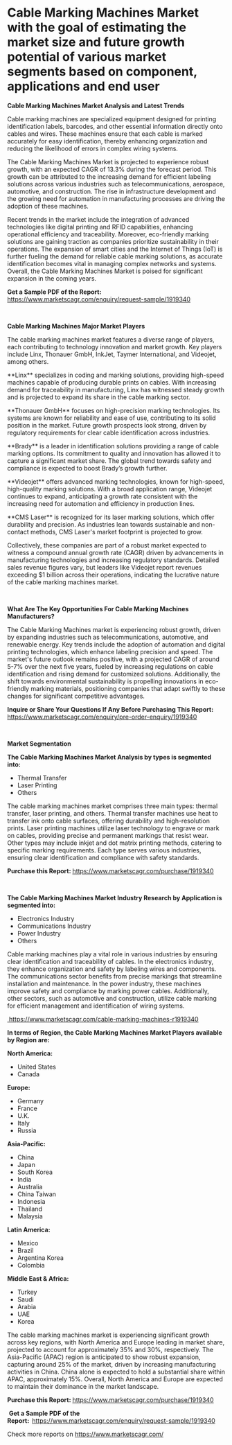 <p><h1>Cable Marking Machines Market with the goal of estimating the market size and future growth potential of various market segments based on component, applications and end user</h1></p><p><strong>Cable Marking Machines Market Analysis and Latest Trends</strong></p>
<p><p>Cable marking machines are specialized equipment designed for printing identification labels, barcodes, and other essential information directly onto cables and wires. These machines ensure that each cable is marked accurately for easy identification, thereby enhancing organization and reducing the likelihood of errors in complex wiring systems.</p><p>The Cable Marking Machines Market is projected to experience robust growth, with an expected CAGR of 13.3% during the forecast period. This growth can be attributed to the increasing demand for efficient labeling solutions across various industries such as telecommunications, aerospace, automotive, and construction. The rise in infrastructure development and the growing need for automation in manufacturing processes are driving the adoption of these machines.</p><p>Recent trends in the market include the integration of advanced technologies like digital printing and RFID capabilities, enhancing operational efficiency and traceability. Moreover, eco-friendly marking solutions are gaining traction as companies prioritize sustainability in their operations. The expansion of smart cities and the Internet of Things (IoT) is further fueling the demand for reliable cable marking solutions, as accurate identification becomes vital in managing complex networks and systems. Overall, the Cable Marking Machines Market is poised for significant expansion in the coming years.</p></p>
<p><strong>Get a Sample PDF of the Report:&nbsp;</strong> <a href="https://www.marketscagr.com/enquiry/request-sample/1919340?utm_campaign=1895&utm_medium=2&utm_source=Github&utm_content=ia&utm_term=20022025&utm_id=cable-marking-machines">https://www.marketscagr.com/enquiry/request-sample/1919340</a></p>
<p>&nbsp;</p>
<p><strong>Cable Marking Machines Major Market Players</strong></p>
<p><p>The cable marking machines market features a diverse range of players, each contributing to technology innovation and market growth. Key players include Linx, Thonauer GmbH, InkJet, Taymer International, and Videojet, among others.</p><p>**Linx** specializes in coding and marking solutions, providing high-speed machines capable of producing durable prints on cables. With increasing demand for traceability in manufacturing, Linx has witnessed steady growth and is projected to expand its share in the cable marking sector.</p><p>**Thonauer GmbH** focuses on high-precision marking technologies. Its systems are known for reliability and ease of use, contributing to its solid position in the market. Future growth prospects look strong, driven by regulatory requirements for clear cable identification across industries.</p><p>**Brady** is a leader in identification solutions providing a range of cable marking options. Its commitment to quality and innovation has allowed it to capture a significant market share. The global trend towards safety and compliance is expected to boost Brady’s growth further.</p><p>**Videojet** offers advanced marking technologies, known for high-speed, high-quality marking solutions. With a broad application range, Videojet continues to expand, anticipating a growth rate consistent with the increasing need for automation and efficiency in production lines.</p><p>**CMS Laser** is recognized for its laser marking solutions, which offer durability and precision. As industries lean towards sustainable and non-contact methods, CMS Laser's market footprint is projected to grow.</p><p>Collectively, these companies are part of a robust market expected to witness a compound annual growth rate (CAGR) driven by advancements in manufacturing technologies and increasing regulatory standards. Detailed sales revenue figures vary, but leaders like Videojet report revenues exceeding $1 billion across their operations, indicating the lucrative nature of the cable marking machines market.</p></p>
<p>&nbsp;</p>
<p><strong>What Are The Key Opportunities For Cable Marking Machines Manufacturers?</strong></p>
<p><p>The Cable Marking Machines market is experiencing robust growth, driven by expanding industries such as telecommunications, automotive, and renewable energy. Key trends include the adoption of automation and digital printing technologies, which enhance labeling precision and speed. The market's future outlook remains positive, with a projected CAGR of around 5-7% over the next five years, fueled by increasing regulations on cable identification and rising demand for customized solutions. Additionally, the shift towards environmental sustainability is propelling innovations in eco-friendly marking materials, positioning companies that adapt swiftly to these changes for significant competitive advantages.</p></p>
<p><strong>Inquire or Share Your Questions If Any Before Purchasing This Report:</strong> <a href="https://www.marketscagr.com/enquiry/pre-order-enquiry/1919340?utm_campaign=1895&utm_medium=2&utm_source=Github&utm_content=ia&utm_term=20022025&utm_id=cable-marking-machines">https://www.marketscagr.com/enquiry/pre-order-enquiry/1919340</a></p>
<p>&nbsp;</p>
<p><strong>Market Segmentation</strong></p>
<p><strong>The Cable Marking Machines Market Analysis by types is segmented into:</strong></p>
<p><ul><li>Thermal Transfer</li><li>Laser Printing</li><li>Others</li></ul></p>
<p><p>The cable marking machines market comprises three main types: thermal transfer, laser printing, and others. Thermal transfer machines use heat to transfer ink onto cable surfaces, offering durability and high-resolution prints. Laser printing machines utilize laser technology to engrave or mark on cables, providing precise and permanent markings that resist wear. Other types may include inkjet and dot matrix printing methods, catering to specific marking requirements. Each type serves various industries, ensuring clear identification and compliance with safety standards.</p></p>
<p><strong>Purchase this Report:&nbsp;</strong><a href="https://www.marketscagr.com/purchase/1919340?utm_campaign=1895&utm_medium=2&utm_source=Github&utm_content=ia&utm_term=20022025&utm_id=cable-marking-machines">https://www.marketscagr.com/purchase/1919340</a></p>
<p>&nbsp;</p>
<p><strong>The Cable Marking Machines Market Industry Research by Application is segmented into:</strong></p>
<p><ul><li>Electronics Industry</li><li>Communications Industry</li><li>Power Industry</li><li>Others</li></ul></p>
<p><p>Cable marking machines play a vital role in various industries by ensuring clear identification and traceability of cables. In the electronics industry, they enhance organization and safety by labeling wires and components. The communications sector benefits from precise markings that streamline installation and maintenance. In the power industry, these machines improve safety and compliance by marking power cables. Additionally, other sectors, such as automotive and construction, utilize cable marking for efficient management and identification of wiring systems.</p></p>
<p><a href="https://www.marketscagr.com/cable-marking-machines-r1919340?utm_campaign=1895&utm_medium=2&utm_source=Github&utm_content=ia&utm_term=20022025&utm_id=cable-marking-machines">&nbsp;https://www.marketscagr.com/cable-marking-machines-r1919340</a></p>
<p><strong>In terms of Region, the Cable Marking Machines Market Players available by Region are:</strong></p>
<p>
    <p> <strong> North America: </strong>
        <ul>
            <li>United States</li>
            <li>Canada</li>
        </ul>
        </p> 
    <p> <strong> Europe: </strong>
        <ul>
            <li>Germany</li>
            <li>France</li>
            <li>U.K.</li>
            <li>Italy</li>
            <li>Russia</li>
        </ul>
        </p> 
    <p> <strong> Asia-Pacific: </strong>
        <ul>
            <li>China</li>
            <li>Japan</li>
            <li>South Korea</li>
            <li>India</li>
            <li>Australia</li>
            <li>China Taiwan</li>
            <li>Indonesia</li>
            <li>Thailand</li>
            <li>Malaysia</li>
        </ul>
        </p> 
    <p> <strong> Latin America: </strong>
        <ul>
            <li>Mexico</li>
            <li>Brazil</li>
            <li>Argentina Korea</li>
            <li>Colombia</li>
        </ul>
        </p> 
    <p> <strong> Middle East & Africa: </strong>
        <ul>
            <li>Turkey</li>
            <li>Saudi</li>
            <li>Arabia</li>
            <li>UAE</li>
            <li>Korea</li>
        </ul>
    </p>
    </p>
<p><p>The cable marking machines market is experiencing significant growth across key regions, with North America and Europe leading in market share, projected to account for approximately 35% and 30%, respectively. The Asia-Pacific (APAC) region is anticipated to show robust expansion, capturing around 25% of the market, driven by increasing manufacturing activities in China. China alone is expected to hold a substantial share within APAC, approximately 15%. Overall, North America and Europe are expected to maintain their dominance in the market landscape.</p></p>
<p><strong>Purchase this Report: </strong><a href="https://www.marketscagr.com/purchase/1919340?utm_campaign=1895&utm_medium=2&utm_source=Github&utm_content=ia&utm_term=20022025&utm_id=cable-marking-machines">https://www.marketscagr.com/purchase/1919340</a></p>
<p>&nbsp;<strong>Get a Sample PDF of the Report:&nbsp;&nbsp;</strong><a href="https://www.marketscagr.com/enquiry/request-sample/1919340?utm_campaign=1895&utm_medium=2&utm_source=Github&utm_content=ia&utm_term=20022025&utm_id=cable-marking-machines">https://www.marketscagr.com/enquiry/request-sample/1919340</a></p>
<p><strong></strong></p>
<p>Check more reports on <a href="https://www.marketscagr.com/?utm_campaign=1895&utm_medium=2&utm_source=Github&utm_content=ia&utm_term=20022025&utm_id=cable-marking-machines">https://www.marketscagr.com/</a></p>